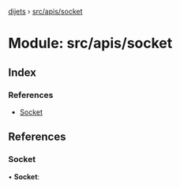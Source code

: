 [dijets](../README.md) › [src/apis/socket](src_apis_socket.md)

# Module: src/apis/socket

## Index

### References

* [Socket](src_apis_socket.md#socket)

## References

###  Socket

• **Socket**:

